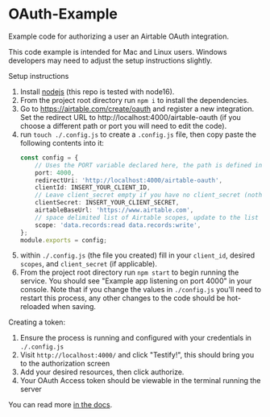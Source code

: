 # OAuth-Example

Example code for authorizing a user an Airtable OAuth integration.

This code example is intended for Mac and Linux users. Windows developers may need to adjust the setup instructions slightly.

Setup instructions

1. Install [nodejs](https://nodejs.org/en/) (this repo is tested with node16).
2. From the project root directory run `npm i` to install the dependencies.
3. Go to https://airtable.com/create/oauth and register a new integration. Set the redirect URL to http://localhost:4000/airtable-oauth (if you choose a different path or port you will need to edit the code).
4. run `touch ./.config.js` to create a `.config.js` file, then copy paste the following contents into it:
    ```typescript
    const config = {
        // Uses the PORT variable declared here, the path is defined in code
        port: 4000,
        redirectUri: 'http://localhost:4000/airtable-oauth',
        clientId: INSERT_YOUR_CLIENT_ID,
        // Leave client_secret empty if you have no client_secret (nothing after the =)
        clientSecret: INSERT_YOUR_CLIENT_SECRET,
        airtableBaseUrl: 'https://www.airtable.com',
        // space delimited list of Airtable scopes, update to the list of scopes you want for your integration
        scope: 'data.records:read data.records:write',
    };
    module.exports = config;
    ```
5. within `./.config.js` (the file you created) fill in your `client_id`, desired `scopes`, and `client_secret` (if applicable).
6. From the project root directory run `npm start` to begin running the service. You should see "Example app listening on port 4000" in your console. Note that if you change the values in `./config.js` you'll need to restart this process, any other changes to the code should be hot-reloaded when saving.

Creating a token:

1. Ensure the process is running and configured with your credentials in `./.config.js`
2. Visit `http://localhost:4000/` and click "Testify!", this should bring you to the authorization screen
3. Add your desired resources, then click authorize.
4. Your OAuth Access token should be viewable in the terminal running the server

You can read more [in the docs](https://airtable.com/oauth-beta-developer-reference).
